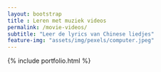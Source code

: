 ```yaml
--- 
layout: bootstrap 
title : Leren met muziek videos
permalink: /movie-videos/
subtitle: "Leer de lyrics van Chinese liedjes" 
feature-img: "assets/img/pexels/computer.jpeg"
---
```


{% include portfolio.html %}
